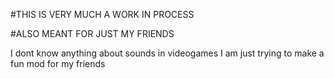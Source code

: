 #THIS IS VERY MUCH A WORK IN PROCESS 

#ALSO MEANT FOR JUST MY FRIENDS

I dont know anything about sounds in videogames I am just trying to make a fun mod for my friends